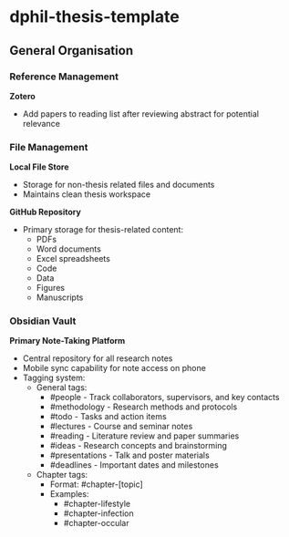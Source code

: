 # dphil-thesis-template



## General Organisation

### Reference Management
**Zotero**
- Add papers to reading list after reviewing abstract for potential relevance

### File Management
**Local File Store**
- Storage for non-thesis related files and documents
- Maintains clean thesis workspace

**GitHub Repository**
- Primary storage for thesis-related content:
  - PDFs
  - Word documents 
  - Excel spreadsheets
  - Code
  - Data
  - Figures
  - Manuscripts


### Obsidian Vault
**Primary Note-Taking Platform**
- Central repository for all research notes
- Mobile sync capability for note access on phone
- Tagging system:
  - General tags:
    - #people - Track collaborators, supervisors, and key contacts
    - #methodology - Research methods and protocols
    - #todo - Tasks and action items
    - #lectures - Course and seminar notes
    - #reading - Literature review and paper summaries
    - #ideas - Research concepts and brainstorming
    - #presentations - Talk and poster materials
    - #deadlines - Important dates and milestones
  - Chapter tags:
    - Format: #chapter-[topic]
    - Examples:
      - #chapter-lifestyle
      - #chapter-infection 
      - #chapter-occular
